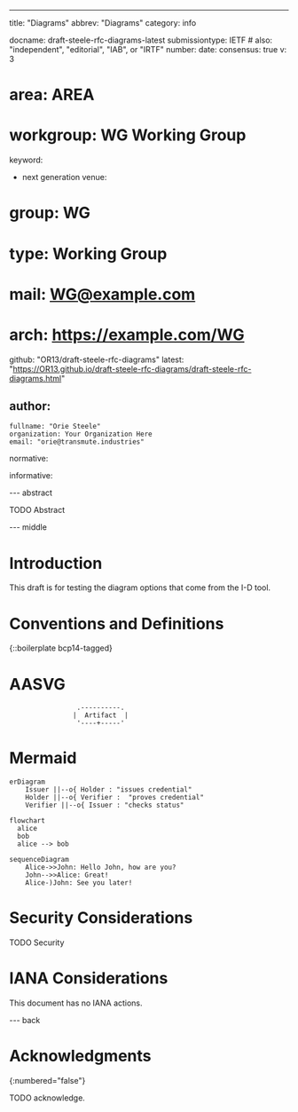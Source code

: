 ---
title: "Diagrams"
abbrev: "Diagrams"
category: info

docname: draft-steele-rfc-diagrams-latest
submissiontype: IETF  # also: "independent", "editorial", "IAB", or "IRTF"
number:
date:
consensus: true
v: 3
# area: AREA
# workgroup: WG Working Group
keyword:
 - next generation
venue:
#  group: WG
#  type: Working Group
#  mail: WG@example.com
#  arch: https://example.com/WG
  github: "OR13/draft-steele-rfc-diagrams"
  latest: "https://OR13.github.io/draft-steele-rfc-diagrams/draft-steele-rfc-diagrams.html"

author:
 -
    fullname: "Orie Steele"
    organization: Your Organization Here
    email: "orie@transmute.industries"

normative:

informative:


--- abstract

TODO Abstract


--- middle

# Introduction

This draft is for testing the diagram options that come from the I-D tool.


# Conventions and Definitions

{::boilerplate bcp14-tagged}

# AASVG

~~~aasvg
                 .----------.
                |  Artifact  |
                 '----+-----'
~~~

# Mermaid

~~~mermaid
erDiagram
    Issuer ||--o{ Holder : "issues credential"
    Holder ||--o{ Verifier :  "proves credential"
    Verifier ||--o{ Issuer : "checks status"
~~~


~~~mermaid
flowchart
  alice
  bob
  alice --> bob
~~~

~~~mermaid
sequenceDiagram
    Alice->>John: Hello John, how are you?
    John-->>Alice: Great!
    Alice-)John: See you later!
~~~

# Security Considerations

TODO Security


# IANA Considerations

This document has no IANA actions.


--- back

# Acknowledgments
{:numbered="false"}

TODO acknowledge.
